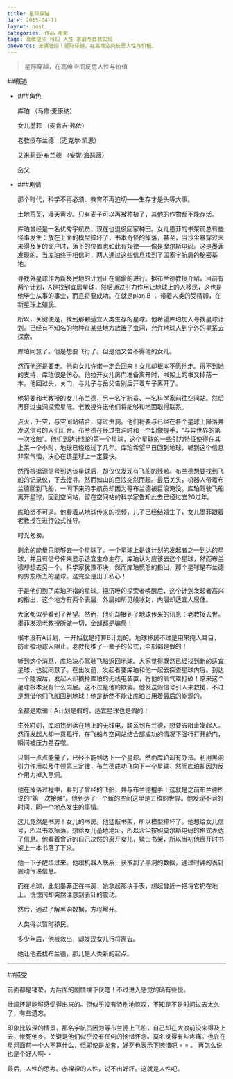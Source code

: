 ```yaml
---
title: 星际穿越
date: 2015-04-11
layout: post
categories: 作品 电影
tags: 高维空间 科幻 人性 家庭与自我实现
onewords: 波澜壮阔！星际穿越，在高维空间反思人性与价值。
---
```


> 星际穿越，在高维空间反思人性与价值

##概述

- ###角色

    库珀 （马修·麦康纳）

    女儿墨菲 （麦肯吉·弗依）

    老教授布兰德 （迈克尔·凯恩）

    艾米莉亚·布兰德 （安妮·海瑟薇）

    岳父

- ###剧情

    那个时代，科学不再必须、教育不再迫切——生存才是头等大事。

    土地荒芜，漫天黄沙。只有麦子可以再被种植了，其他的作物都不能存活。

    库珀曾经是一名优秀宇航员，现在也退役回家种田。女儿墨菲的书架前总有些怪事发生：放在上面的模型摔坏了，书本奇怪的掉落，甚至，当沙尘暴穿过未来得及关的窗户时，落下的位置也如此有规律——像是摩尔斯电码。这是墨菲发现的。当库珀终于相信时，两人通过这些信息找到了国家宇航局的秘密基地。

    寻找外星球作为新移民地的计划正在偷偷的进行。据布兰德教授介绍，目前有两个计划，A是找到宜居星球，然后通过引力作用让地球上的人移民，这也是他毕生从事的事业，而且将要成功。在就是plan B ： 带着人类的受精卵，在新星球上殖民。

    所以，关键便是，找到那颗适宜人类生存的星球。他希望库珀加入寻找星球计划。已经有不知名的物种在某些地方放置了虫洞，允许地球人到宁外的星系去探索。

    库珀同意了。他是想要飞行了。但是他又舍不得他的女儿。

    然而他还是要走。他向女儿许诺一定会回来！女儿却根本不愿他走。得不到她的支持，库珀很是伤心。他拉开女儿房门准备离开时，书架上的书又掉落一本。他回过头，关门，与儿子与岳父告别后开着车子离开了。

    他将要和老教授的女儿布兰德，另一名宇航员、一名科学家前往空间站。然后再穿过虫洞探索星际。老教授许诺他们将能够和地面取得联系。

    点火，升空，与空间站结合，穿过虫洞。他们将要与已经在各个星球上降落并发送信号的人们汇合。布兰德在经过虫洞时和一个幻像握手，“与异世界的第一次接触”。他们到达计划的第一个星球，这个星球的一些引力特征使得在其上呆一个小时，地球已经经过了几年。库珀希望早日回到地球，听到这个信息非常气恼，决心在该星球上一定要快。

    然而根据源信号到达该星球后，却仅仅发现有飞船的残骸。布兰德想要找到飞船的记录仪，下去搜寻。然而如山的巨浪突然而起。最后关头，机器人带着布兰德回到飞船，一同下来的宇航员却因为等布兰德被巨浪淹没。库珀驾驶飞船离开星球，回到空间站，留在空间站的科学家告知此去已经过去20过年。

    库珀怒不可遏。他看着从地球传来的视频，儿子已经结婚生子，女儿墨菲跟着老教授在进行公式推导。

    时光匆匆。

    剩余的能量只能够去一个星球了。一个星球上是该计划的发起者之一到达的星球，并且有信号传来显示适宜生命生存。库珀认为应该去这个星球，然而布兰德却想去另一个。科学家犹豫不决，然而库珀愤怒的指出，那个星球是布兰德的男友所去的星球。这完全是出于私心！

    于是他们到了库珀所指的星球。把沉睡的探索者唤醒后，这个计划发起者高兴的指出，这个地方有两个表层，外层如所见般冰封，内层却适宜人居住。

    大家都似乎看到了希望。然而，他们却接到了地球传来的讯息：老教授去世。墨菲发现老教授所做一切，全部都是骗局！

    根本没有A计划，一开始就是打算B计划的。地球移民不过是用来掩人耳目，防止被地球人阻止。老教授推了一辈子的公式，全部都是假的！

    听到这个消息，库珀决心驾驶飞船返回地球。大家觉得既然已经找到新的适宜星球，也就同意了。在出发前，发起者要库珀和他一起去探查星球内层。到达一个陡坡后，发起人却摘掉库珀的无线电装置，将他的氧气罩打破！原来这个星球根本没有什么内层。这不过是他的欺骗。他发送假信号引人来救援，不过是想借他们飞船回到地球！他是断然不能让库珀占用着最后的能源的。

    全都是欺骗！A计划是假的，适宜星球也是假的！

    生死时刻，库珀找到落在地上的无线电，联系到布兰德，想要去阻止发起人。然而发起人却一意孤行，在飞船与空间站结合部成功的情况下强行打开舱门，瞬间被压力差吞噬。

    只剩一点点能量了，已经不能到达下一个星球。然而库珀却有办法。利用黑洞引力作用以及牛顿第三定律，布兰德成功飞向下一个星球，然而库珀却因为反作用力掉入黑洞。

    他在掉落过程中，看到了曾经的飞船，并与布兰德握手！这就是之前布兰德所说的“第一次接触”。他到达了一个新的空间这里是五维的世界。他发现不同的时间，同一个地点发生的事情。

    这儿竟然是书房！女儿的书房。他猛敲书架，所以模型摔坏了。他想给女儿信号，所以书本掉落。想给女儿基地地址，所以沙尘按照莫尔斯电码的格式表达了信息。他看着曾近的自己决然的离开女儿，猛击书架，所以当初他离开时书架上一本书落了下来。

    他一下子醒悟过来。他跟机器人联系，获取到了黑洞的数据，通过时钟的表针震动传递信息。

    而在地球，此刻墨菲正在书房，她拿起那块手表，想起曾近一把将它扔在地上。恍惚间却突然注意到表针的震动。

    然后，通过了解黑洞数据，方程解开。

    人类得以暂时移民。

    多少年后，他被救出，却发现女儿行将离去。

    她让他去找布兰德，那儿是人类新的起点。


----

##感受


前面都是铺垫，为后面的剧情埋下伏笔！不过进入感觉的确有些慢。

壮阔还是能够感受得出来的。但似乎没有特别地惊叹，不知是不是时间过去太久了，有些遗忘。

印象比较深的情景，那名宇航员因为等布兰德上飞船，自己却在大浪前没来得及上去，惨死他乡。关键是他们似乎没有任何的惋惜怀念。莫名觉得有些疼痛。也许在星河面前一个人不算什么，但即使是龙套，好歹也表示下惋惜吧 = = 。 再怎么说也是个好人啊- -

最后，人性的思考。赤裸裸的人性，说不出好坏。这就是人性吧。



